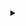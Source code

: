 <!-- body -->

<div align=center>

<details>

<summary></summary>

| ←Freq | [Pulls] | [Issues] | [PyPI] |[Gist] | [KeyBase] | [Greasy Fork] | Rare→ |
| :---- | :-----: | :------: | :----: | :---: | :-------: | :-----------: | ---: |

| GitHub Stats     |
| :--------------: |
| ![languages]     |
| ![contributions] |
| ![stats]         |

</details>

</div>

<!-- links -->

[Pulls]: https://github.com/pulls?q=is%3Aopen+is%3Apr+author%3Aeggplants+archived%3Afalse
[Issues]: https://github.com/issues?q=is%3Aopen+is%3Aissue+author%3Aeggplants+archived%3Afalse
[KeyBase]: https://keybase.io/egpl0
[Greasy Fork]: https://greasyfork.org/en/users/671442-eggplants
[PyPI]: https://pypi.org/user/eggplants/
[Gist]: https://gist.github.com/eggplants

[languages]: https://github-readme-stats.vercel.app/api/top-langs/?username=eggplants&layout=compact&hide=html,jupyter%20notebook,css
[contributions]: https://github-contribution-stats.vercel.app/api/?username=eggplants
[stats]: https://github-readme-stats.vercel.app/api?username=eggplants&count_private=true&show_icons=true&hide=stars
